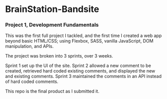 # BrainStation-Bandsite
### Project 1, Development Fundamentals

This was the first full project I tackled, and the first time I created a web app beyond basic HTML/CSS; using Flexbox, SASS, vanilla JavaScript, DOM manipulation, and APIs. 

The project was broken into 3 sprints, over 3 weeks.

Sprint 1 set up the UI of the site. 
Sprint 2 allowed a new comment to be created, retrieved hard coded existing comments, and displayed the new and existing comments.
Sprint 3 maintained the comments in an API instead of hard coded comments.

This repo is the final product as I submitted it. 
